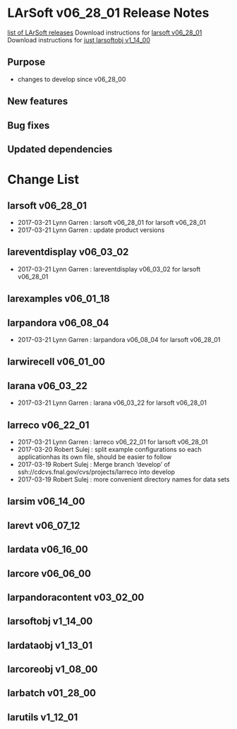 LArSoft v06_28_01 Release Notes
======================================================================

[list of LArSoft releases](LArSoft_release_list)
Download instructions for [larsoft v06_28_01](http://scisoft.fnal.gov/scisoft/bundles/larsoft/v06_28_01/larsoft-v06_28_01.html)
Download instructions for [just larsoftobj v1_14_00](http://scisoft.fnal.gov/scisoft/bundles/larsoftobj/v1_14_00/larsoftobj-v1_14_00.html)

Purpose
--------------------

-   changes to develop since v06_28_00

New features
------------------------------

Bug fixes
------------------------

Updated dependencies
----------------------------------------------

Change List
============================

larsoft v06_28_01
------------------------------------------

-   2017-03-21 Lynn Garren : larsoft v06_28_01 for larsoft v06_28_01
-   2017-03-21 Lynn Garren : update product versions

lareventdisplay v06_03_02
----------------------------------------------------------

-   2017-03-21 Lynn Garren : lareventdisplay v06_03_02 for larsoft v06_28_01

larexamples v06_01_18
--------------------------------------------------

larpandora v06_08_04
------------------------------------------------

-   2017-03-21 Lynn Garren : larpandora v06_08_04 for larsoft v06_28_01

larwirecell v06_01_00
--------------------------------------------------

larana v06_03_22
----------------------------------------

-   2017-03-21 Lynn Garren : larana v06_03_22 for larsoft v06_28_01

larreco v06_22_01
------------------------------------------

-   2017-03-21 Lynn Garren : larreco v06_22_01 for larsoft v06_28_01
-   2017-03-20 Robert Sulej : split example configurations so each applicationhas its own file, should be easier to follow
-   2017-03-19 Robert Sulej : Merge branch ‘develop’ of ssh://cdcvs.fnal.gov/cvs/projects/larreco into develop
-   2017-03-19 Robert Sulej : more convenient directory names for data sets

larsim v06_14_00
----------------------------------------

larevt v06_07_12
----------------------------------------

lardata v06_16_00
------------------------------------------

larcore v06_06_00
------------------------------------------

larpandoracontent v03_02_00
--------------------------------------------------------------

larsoftobj v1_14_00
----------------------------------------------

lardataobj v1_13_01
----------------------------------------------

larcoreobj v1_08_00
----------------------------------------------

larbatch v01_28_00
--------------------------------------------

larutils v1_12_01
------------------------------------------

